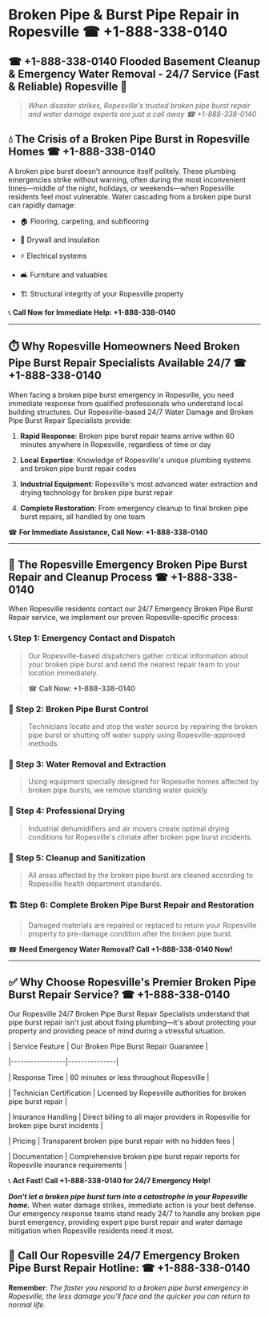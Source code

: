 # Broken Pipe & Burst Pipe Repair in Ropesville ☎ +1-888-338-0140  
## ☎ +1-888-338-0140 Flooded Basement Cleanup & Emergency Water Removal - 24/7 Service (Fast & Reliable) Ropesville 🚨  

> *When disaster strikes, Ropesville's trusted broken pipe burst repair and water damage experts are just a call away ☎ +1-888-338-0140*  

## 💧 The Crisis of a Broken Pipe Burst in Ropesville Homes ☎ +1-888-338-0140  

A broken pipe burst doesn't announce itself politely. These plumbing emergencies strike without warning, often during the most inconvenient times—middle of the night, holidays, or weekends—when Ropesville residents feel most vulnerable. Water cascading from a broken pipe burst can rapidly damage:  

* 🏠 Flooring, carpeting, and subflooring  
* 🧱 Drywall and insulation  
* ⚡ Electrical systems  
* 🛋️ Furniture and valuables  
* 🏗️ Structural integrity of your Ropesville property  

📞 **Call Now for Immediate Help: +1-888-338-0140**  

---  

## ⏱️ Why Ropesville Homeowners Need Broken Pipe Burst Repair Specialists Available 24/7 ☎ +1-888-338-0140  

When facing a broken pipe burst emergency in Ropesville, you need immediate response from qualified professionals who understand local building structures. Our Ropesville-based 24/7 Water Damage and Broken Pipe Burst Repair Specialists provide:  

1. **Rapid Response**: Broken pipe burst repair teams arrive within 60 minutes anywhere in Ropesville, regardless of time or day  
2. **Local Expertise**: Knowledge of Ropesville's unique plumbing systems and broken pipe burst repair codes  
3. **Industrial Equipment**: Ropesville's most advanced water extraction and drying technology for broken pipe burst repair  
4. **Complete Restoration**: From emergency cleanup to final broken pipe burst repairs, all handled by one team  

☎ **For Immediate Assistance, Call Now: +1-888-338-0140**  

---  

## 🔧 The Ropesville Emergency Broken Pipe Burst Repair and Cleanup Process ☎ +1-888-338-0140  

When Ropesville residents contact our 24/7 Emergency Broken Pipe Burst Repair service, we implement our proven Ropesville-specific process:  

### 📞 Step 1: Emergency Contact and Dispatch  
> Our Ropesville-based dispatchers gather critical information about your broken pipe burst and send the nearest repair team to your location immediately.  
> ☎ **Call Now: +1-888-338-0140**  

### 🚿 Step 2: Broken Pipe Burst Control  
> Technicians locate and stop the water source by repairing the broken pipe burst or shutting off water supply using Ropesville-approved methods.  

### 🌊 Step 3: Water Removal and Extraction  
> Using equipment specially designed for Ropesville homes affected by broken pipe bursts, we remove standing water quickly.  

### 💨 Step 4: Professional Drying  
> Industrial dehumidifiers and air movers create optimal drying conditions for Ropesville's climate after broken pipe burst incidents.  

### 🧼 Step 5: Cleanup and Sanitization  
> All areas affected by the broken pipe burst are cleaned according to Ropesville health department standards.  

### 🏗️ Step 6: Complete Broken Pipe Burst Repair and Restoration  
> Damaged materials are repaired or replaced to return your Ropesville property to pre-damage condition after the broken pipe burst.  

☎ **Need Emergency Water Removal? Call +1-888-338-0140 Now!**  

---  

## ✅ Why Choose Ropesville's Premier Broken Pipe Burst Repair Service? ☎ +1-888-338-0140  

Our Ropesville 24/7 Broken Pipe Burst Repair Specialists understand that pipe burst repair isn't just about fixing plumbing—it's about protecting your property and providing peace of mind during a stressful situation.  

| Service Feature | Our Broken Pipe Burst Repair Guarantee |  
|-----------------|---------------|  
| Response Time | 60 minutes or less throughout Ropesville |  
| Technician Certification | Licensed by Ropesville authorities for broken pipe burst repair |  
| Insurance Handling | Direct billing to all major providers in Ropesville for broken pipe burst incidents |  
| Pricing | Transparent broken pipe burst repair with no hidden fees |  
| Documentation | Comprehensive broken pipe burst repair reports for Ropesville insurance requirements |  

📞 **Act Fast! Call +1-888-338-0140 for 24/7 Emergency Help!**  

***Don't let a broken pipe burst turn into a catastrophe in your Ropesville home.*** When water damage strikes, immediate action is your best defense. Our emergency response teams stand ready 24/7 to handle any broken pipe burst emergency, providing expert pipe burst repair and water damage mitigation when Ropesville residents need it most.  

## 📱 Call Our Ropesville 24/7 Emergency Broken Pipe Burst Repair Hotline: ☎ +1-888-338-0140  

**Remember**: *The faster you respond to a broken pipe burst emergency in Ropesville, the less damage you'll face and the quicker you can return to normal life.*